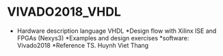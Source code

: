 # VIVADO2018_VHDL
* Hardware description language VHDL *Design flow with Xilinx ISE and FPGAs (Nexys3) *Examples and design exercises *software: Vivado2018 *Reference  TS. Huynh Viet Thang 

